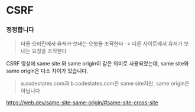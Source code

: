 # CSRF

### 정정합니다

> ~~다른 오리진에서 유저가 보내는 요청을 조작한다~~ -> 다른 사이트에서 유저가 보내는 요청을 조작한다

CSRF 영상에 same site 와 same origin이 같은 의미로 사용되었는데, same site와 same origin은 다소 차이가 있습니다.

> a.codestates.com과 b.codestates.com은 same site지만, same origin은 아닙니다

https://web.dev/same-site-same-origin/#same-site-cross-site